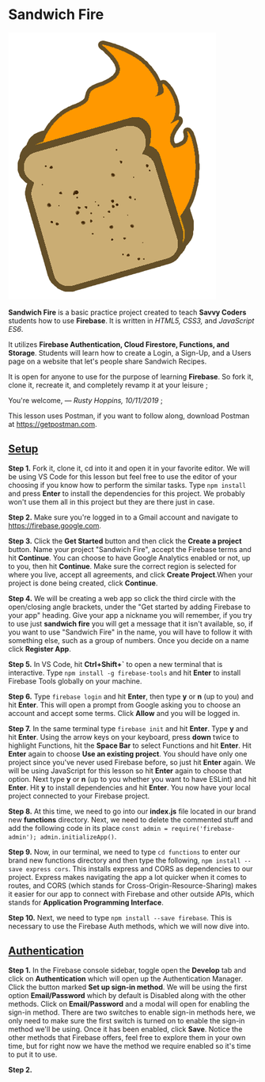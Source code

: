 # **Sandwich Fire**

![Sandwich Fire Logo](/sandwich-fire-logo.png)

**Sandwich Fire** is a basic practice project created to teach **Savvy Coders** students how to use **Firebase**. It is written in _HTML5, CSS3,_ and _JavaScript ES6_. 

It utilizes **Firebase Authentication, Cloud Firestore, Functions, and Storage**. Students will learn how to create a Login, a Sign-Up, and a Users page on a website that let's people share Sandwich Recipes. 

It is open for anyone to use for the purpose of learning **Firebase**. So fork it, clone it, recreate it, and completely revamp it at your leisure ;

You're welcome, &mdash; _Rusty Hoppins, 10/11/2019_ ;

This lesson uses Postman, if you want to follow along, download Postman at https://getpostman.com.

## <ins>**Setup**</ins>

**Step 1.** Fork it, clone it, cd into it and open it in your favorite editor. We will be using VS Code for this lesson but feel free to use the editor of your choosing if you know how to perform the similar tasks.
 Type ```npm install``` and press **Enter** to install the dependencies for this project. We probably won't use them all in this project but they are there just in case.

**Step 2.** Make sure you're logged in to a Gmail account and navigate to https://firebase.google.com.

**Step 3.** Click the **Get Started** button and then click the **Create a project** button. Name your project "Sandwich Fire", accept the Firebase terms and hit **Continue**.
You can choose to have Google Analytics enabled or not, up to you, then hit **Continue**. Make sure the correct region is selected for where you live, accept all agreements, and click **Create Project**.When your project is done being created, click **Continue**.

**Step 4.** We will be creating a web app so click the third circle with the open/closing angle brackets, under the "Get started by adding Firebase to your app" heading. Give your app a nickname you will remember, if you try to use just **sandwich fire** you will get a message that it isn't available, so, if you want to use "Sandwich Fire" in the name, you will have to follow it with something else, such as a group of numbers. Once you decide on a name click **Register App**.

**Step 5.** In VS Code, hit **Ctrl+Shift+`** to open a new terminal that is interactive. Type ```npm install -g firebase-tools``` and hit **Enter** to install Firebase Tools globally on your machine.

**Step 6.** Type ```firebase login``` and hit **Enter**, then type **y** or **n** (up to you) and hit **Enter**. This will open a prompt from Google asking you to choose an account and accept some terms. Click **Allow** and you will be logged in.

**Step 7.** In the same terminal type ```firebase init``` and hit **Enter**. Type **y** and hit **Enter**. Using the arrow keys on your keyboard, press **down** twice to highlight Functions, hit the **Space Bar** to select Functions and hit **Enter**. Hit **Enter** again to choose **Use an existing project**. You should have only one project since you've never used Firebase before, so just hit **Enter** again. We will be using JavaScript for this lesson so hit **Enter** again to choose that option. Next type **y** or **n** (up to you whether you want to have ESLint) and hit **Enter**. Hit **y** to install dependencies and hit **Enter**. You now have your local project connected to your Firebase project.

**Step 8.** At this time, we need to go into our **index.js** file located in our brand new **functions** directory. Next, we need to delete the commented stuff and add the following code in its place ```const admin = require('firebase-admin');
admin.initializeApp()```.

**Step 9.** Now, in our terminal, we need to type ```cd functions``` to enter our brand new functions directory and then type the following, ```npm install --save express cors```. This installs express and CORS as dependencies to our project. Express makes navigating the app a lot quicker when it comes to routes, and CORS (which stands for Cross-Origin-Resource-Sharing) makes it easier for our app to connect with Firebase and other outside APIs, which stands for **Application Programming Interface**.

**Step 10.** Next, we need to type ```npm install --save firebase```. This is necessary to use the Firebase Auth methods, which we will now dive into.

## <ins>**Authentication**</ins>

**Step 1.** In the Firebase console sidebar, toggle open the **Develop** tab and click on **Authentication** which will open up the Authentication Manager. Click the button marked **Set up sign-in method**. We will be using the first option **Email/Password** which by default is Disabled along with the other methods. Click on **Email/Password** and a modal will open for enabling the sign-in method. There are two switches to enable sign-in methods here, we only need to make sure the first switch is turned on to enable the  sign-in method we'll be using. Once it has been enabled, click **Save**. Notice the other methods that Firebase offers, feel free to explore them in your own time, but for right now we have the method we require enabled so it's time to put it to use.

**Step 2.** 












